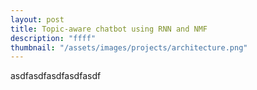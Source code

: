 ```yaml
---
layout: post
title: Topic-aware chatbot using RNN and NMF
description: "ffff"
thumbnail: "/assets/images/projects/architecture.png"
---
```


asdfasdfasdfasdfasdf
 

